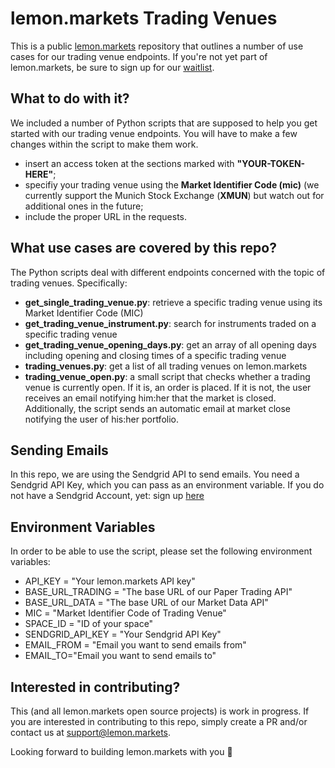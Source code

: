 # lemon.markets Trading Venues

This is a public [lemon.markets](https://lemon.markets) repository that outlines a number of use cases for our trading venue endpoints. If you're not yet part of lemon.markets, be sure to sign up for our [waitlist](https://www.lemon.markets/waitlist).

## What to do with it?

We included a number of Python scripts that are supposed to help you get started with our trading venue endpoints. 
You will have to make a few changes within the script to make them work. 
- insert an access token at the sections marked with **"YOUR-TOKEN-HERE"**;
- specifiy your trading venue using the **Market Identifier Code (mic)** (we currently support the Munich Stock Exchange (**XMUN**) but watch out for additional ones in the future;
- include the proper URL in the requests.

## What use cases are covered by this repo?
The Python scripts deal with different endpoints concerned with the topic of trading venues. Specifically:
- **get_single_trading_venue.py**: retrieve a specific trading venue using its Market Identifier Code (MIC)
- **get_trading_venue_instrument.py**: search for instruments traded on a specific trading venue
- **get_trading_venue_opening_days.py**: get an array of all opening days including opening and closing times of a specific trading venue
- **trading_venues.py**: get a list of all trading venues on lemon.markets
- **trading_venue_open.py**: a small script that checks whether a trading venue is currently open. If it is, an order is placed. If it is not, the user receives an email notifying him:her that the market is closed. Additionally, the script sends an automatic email at market close notifying the user of his:her portfolio.

## Sending Emails
In this repo, we are using the Sendgrid API to send emails. You need a Sendgrid API Key, which you can pass as an environment variable. If you do not have a Sendgrid Account, yet: sign up [here](https://sendgrid.com/)

## Environment Variables
In order to be able to use the script, please set the following environment variables:
- API_KEY = "Your lemon.markets API key"
- BASE_URL_TRADING = "The base URL of our Paper Trading API"
- BASE_URL_DATA = "The base URL of our Market Data API"
- MIC = "Market Identifier Code of Trading Venue"
- SPACE_ID = "ID of your space"
- SENDGRID_API_KEY = "Your Sendgrid API Key"
- EMAIL_FROM = "Email you want to send emails from"
- EMAIL_TO="Email you want to send emails to"

## Interested in contributing?

This (and all lemon.markets open source projects) is work in progress. If you are interested in contributing to this repo, simply create a PR and/or contact us at [support@lemon.markets](mailto:support@lemon.markets). 

Looking forward to building lemon.markets with you 🍋

